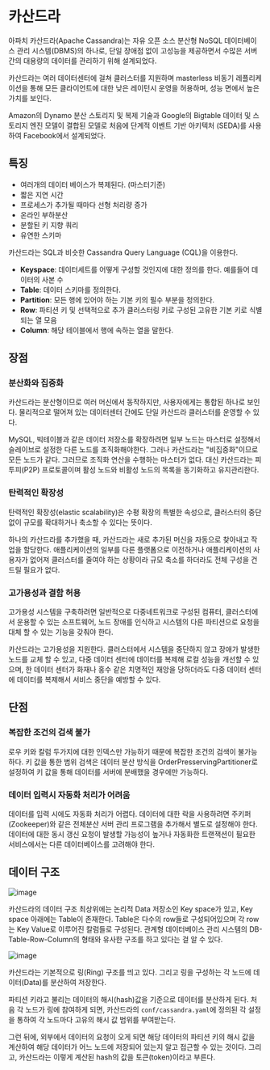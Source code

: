 # 카산드라
 
아파치 카산드라(Apache Cassandra)는 자유 오픈 소스 분산형 NoSQL 데이터베이스 관리 시스템(DBMS)의 하나로, 단일 장애점 없이 고성능을 제공하면서 수많은 서버 간의 대용량의 데이터를 관리하기 위해 설계되었다.

카산드라는 여러 데이터센터에 걸쳐 클러스터를 지원하며 masterless 비동기 레플리케이션을 통해 모든 클라이언트에 대한 낮은 레이턴시 운영을 허용하며, 성능 면에서 높은 가치를 보인다. 

Amazon의 Dynamo 분산 스토리지 및 복제 기술과 Google의 Bigtable 데이터 및 스토리지 엔진 모델이 결합된 모델로 처음에 단계적 이벤트 기반 아키텍처 (SEDA)를 사용하여 Facebook에서 설계되었다.

## 특징

- 여러개의 데이터 베이스가 복제된다. (마스터기준)
- 짧은 지연 시간
- 프로세스가 추가될 때마다 선형 처리량 증가
- 온라인 부하분산
- 분할된 키 지향 쿼리
- 유연한 스키마

카산드라는 SQL과 비슷한 Cassandra Query Language (CQL)을 이용한다.

- **Keyspace**: 데이터세트를 어떻게 구성할 것인지에 대한 정의를 한다. 예를들어 데이터의 사본 수
- **Table**: 데이터 스키마를 정의한다.
- **Partition**:  모든 행에 있어야 하는 기본 키의 필수 부분을 정의한다. 
- **Row**: 파티션 키 및 선택적으로 추가 클러스터링 키로 구성된 고유한 기본 키로 식별되는 열 모음
- **Column**: 해당 테이블에서 행에 속하는 열을 말한다.

## 장점

### 분산화와 집중화

카산드라는 분산형이므로 여러 머신에서 동작하지만, 사용자에게는 통합된 하나로 보인다. 물리적으로 떨어져 있는 데이터센터 간에도 단일 카산드라 클러스터를 운영할 수 있다.

MySQL, 빅테이블과 같은 데이터 저장소를 확장하려면 일부 노드는 마스터로 설정해서 슬레이브로 설정한 다른 노드를 조직화해야한다. 그러나 카산드라는 "비집중화"이므로 모든 노드가 같다. 그러므로 조직화 연산을 수행하는 마스터가 없다. 대신 카산드라는 피투피(P2P) 프로토콜이며 활성 노드와 비활성 노드의 목록을 동기화하고 유지관리한다.
 
### 탄력적인 확장성

탄력적인 확장성(elastic scalability)은 수평 확장의 특별한 속성으로, 클러스터의 중단 없이 규모를 확대하거나 축소할 수 있다는 뜻이다.
 
 하나의 카산드라를 추가했을 때, 카산드라는 새로 추가된 머신을 자동으로 찾아내고 작업을 할당한다. 애플리케이션의 일부를 다른 플랫폼으로 이전하거나 애플리케이션의 사용자가 없어져 클러스터를 줄여야 하는 상황이라 규모 축소를 하더라도 전체 구성을 건드릴 필요가 없다.
 
### 고가용성과 결함 허용

고가용성 시스템을 구축하려면 일반적으로 다중네트워크로 구성된 컴퓨터, 클러스터에서 운용할 수 있는 소프트웨어, 노드 장애를 인식하고 시스템의 다른 파티션으로 요청을 대체 할 수 있는 기능을 갖춰야 한다.

카산드라는 고가용성을 지원한다. 클러스터에서 시스템을 중단하지 않고 장애가 발생한 노드를 교체 할 수 있고, 다중 데이터 센터에 데이터를 복제해 로컬 성능을 개선할 수 있으며, 한 데이터 센터가 화재나 홍수 같은 치명적인 재앙을 당하더라도 다중 데이터 센터에 데이터를 복제해서 서비스 중단을 예방할 수 있다.

 

## 단점
 
### 복잡한 조건의 검색 불가

로우 키와 칼럼 두가지에 대한 인덱스만 가능하기 때문에 복잡한 조건의 검색이 불가능하다. 키 값을 통한 범위 검색은 데이터 분산 방식을 OrderPresservingPartitioner로 설정하여 키 값을 통해 데이터를 서버에 분배했을 경우에만 가능하다.

### 데이터 입력시 자동화 처리가 어려움

데이터를 입력 시에도 자동화 처리가 어렵다. 데이터에 대한 락을 사용하려면 주키퍼(Zookeeper)와 같은 전체분산 서버 관리 프로그램을 추가해서 별도로 설정해야 한다. 데이터에 대한 동시 갱신 요청이 발생할 가능성이 높거나 자동화한 트랜잭션이 필요한 서비스에서는 다른 데이터베이스를 고려해야 한다. 

## 데이터 구조

![image](https://github.com/rlaisqls/rlaisqls/assets/81006587/2b25ccb2-b302-4923-8941-fd1f6487826f)

카산드라의 데이터 구조 최상위에는 논리적 Data 저장소인 Key space가 있고, Key space 아래에는 Table이 존재한다. Table은 다수의 row들로 구성되어있으며 각 row는 Key Value로 이루어진 칼럼들로 구성된다. 관계형 데이터베이스 관리 시스템의 DB-Table-Row-Column의 형태와 유사한 구조를 하고 있다는 걸 알 수 있다. 

![image](https://github.com/rlaisqls/rlaisqls/assets/81006587/ace00657-570b-40d3-89ea-3ef260cefa83)


카산드라는 기본적으로 링(Ring) 구조를 띄고 있다. 그리고 링을 구성하는 각 노드에 데이터(Data)를 분산하여 저장한다.

파티션 키라고 불리는 데이터의 해시(hash)값을 기준으로 데이터를 분산하게 된다. 처음 각 노드가 링에 참여하게 되면, 카산드라의 `conf/cassandra.yaml`에 정의된 각 설정을 통하여 각 노드마다 고유의 해시 값 범위를 부여받는다.

그런 뒤에, 외부에서 데이터의 요청이 오게 되면 해당 데이터의 파티션 키의 해시 값을 계산하여 해당 데이터가 어느 노드에 저장되어 있는지 알고 접근할 수 있는 것이다. 그리고, 카산드라는 이렇게 계산된 hash의 값을 토큰(token)이라고 부른다.

 